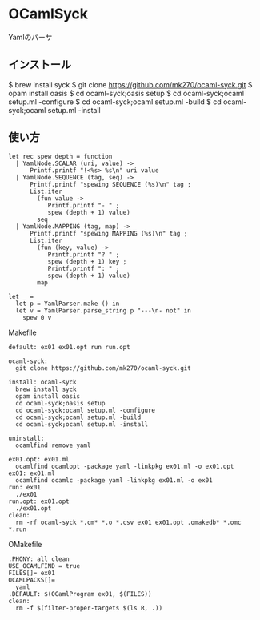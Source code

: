 # OCamlSyck

Yamlのパーサ

## インストール

  $ brew install syck
  $ git clone https://github.com/mk270/ocaml-syck.git
  $ opam install oasis
  $ cd ocaml-syck;oasis setup
  $ cd ocaml-syck;ocaml setup.ml -configure
  $ cd ocaml-syck;ocaml setup.ml -build
  $ cd ocaml-syck;ocaml setup.ml -install


## 使い方

```
let rec spew depth = function
  | YamlNode.SCALAR (uri, value) ->
      Printf.printf "!<%s> %s\n" uri value
  | YamlNode.SEQUENCE (tag, seq) ->
      Printf.printf "spewing SEQUENCE (%s)\n" tag ;
      List.iter
        (fun value ->
           Printf.printf "- " ;
           spew (depth + 1) value)
        seq
  | YamlNode.MAPPING (tag, map) ->
      Printf.printf "spewing MAPPING (%s)\n" tag ;
      List.iter
        (fun (key, value) ->
           Printf.printf "? " ;
           spew (depth + 1) key ;
           Printf.printf ": " ;
           spew (depth + 1) value)
        map

let _ =
  let p = YamlParser.make () in
  let v = YamlParser.parse_string p "---\n- not" in
    spew 0 v
```


Makefile

```
default: ex01 ex01.opt run run.opt

ocaml-syck:
  git clone https://github.com/mk270/ocaml-syck.git

install: ocaml-syck
  brew install syck
  opam install oasis
  cd ocaml-syck;oasis setup
  cd ocaml-syck;ocaml setup.ml -configure
  cd ocaml-syck;ocaml setup.ml -build
  cd ocaml-syck;ocaml setup.ml -install

uninstall:
  ocamlfind remove yaml

ex01.opt: ex01.ml
  ocamlfind ocamlopt -package yaml -linkpkg ex01.ml -o ex01.opt
ex01: ex01.ml
  ocamlfind ocamlc -package yaml -linkpkg ex01.ml -o ex01
run: ex01
  ./ex01
run.opt: ex01.opt
  ./ex01.opt
clean:
  rm -rf ocaml-syck *.cm* *.o *.csv ex01 ex01.opt .omakedb* *.omc *.run
```

OMakefile

```
.PHONY: all clean
USE_OCAMLFIND = true
FILES[]= ex01
OCAMLPACKS[]=
  yaml
.DEFAULT: $(OCamlProgram ex01, $(FILES))
clean:
  rm -f $(filter-proper-targets $(ls R, .))
```
